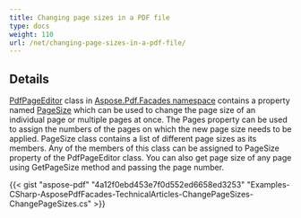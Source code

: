 ```yaml
---
title: Changing page sizes in a PDF file
type: docs
weight: 110
url: /net/changing-page-sizes-in-a-pdf-file/
---
```


## Details

[PdfPageEditor](https://apireference.aspose.com/pdf/net/aspose.pdf.facades/pdfpageeditor) class in [Aspose.Pdf.Facades namespace](https://apireference.aspose.com/pdf/net/aspose.pdf.facades) contains a property named [PageSize](https://apireference.aspose.com/pdf/net/aspose.pdf.facades/pdfpageeditor/properties/pagesize) which can be used to change the page size of an individual page or multiple pages at once. The Pages property can be used to assign the numbers of the pages on which the new page size needs to be applied. PageSize class contains a list of different page sizes as its members. Any of the members of this class can be assigned to PageSize property of the PdfPageEditor class. You can also get page size of any page using GetPageSize method and passing the page number.

{{< gist "aspose-pdf" "4a12f0ebd453e7f0d552ed6658ed3253" "Examples-CSharp-AsposePdfFacades-TechnicalArticles-ChangePageSizes-ChangePageSizes.cs" >}}
